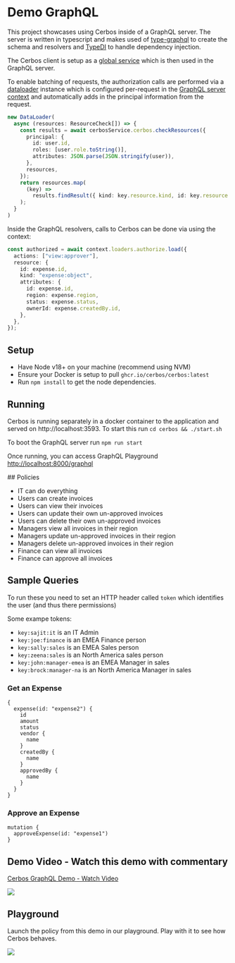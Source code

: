 # Demo GraphQL

This project showcases using Cerbos inside of a GraphQL server. The server is written in typescript and makes used of [type-graphql](https://typegraphql.com/) to create the schema and resolvers and [TypeDI](https://github.com/typestack/typedi) to handle dependency injection.

The Cerbos client is setup as a [global service](/src/services/Cerbos.service.ts) which is then used in the GraphQL server. 

To enable batching of requests, the authorization calls are performed via a [dataloader](https://github.com/graphql/dataloader) instance which is configured per-request in the [GraphQL server context](/src/server/create-context.ts) and automatically adds in the principal information from the request.

```ts
new DataLoader(
  async (resources: ResourceCheck[]) => {
    const results = await cerbosService.cerbos.checkResources({
      principal: {
        id: user.id,
        roles: [user.role.toString()],
        attributes: JSON.parse(JSON.stringify(user)),
      },
      resources,
    });
    return resources.map(
      (key) =>
        results.findResult({ kind: key.resource.kind, id: key.resource.id })
    );
  }
)
```

Inside the GraphQL resolvers, calls to Cerbos can be done via using the context:

```ts
const authorized = await context.loaders.authorize.load({
  actions: ["view:approver"],
  resource: {
    id: expense.id,
    kind: "expense:object",
    attributes: {
      id: expense.id,
      region: expense.region,
      status: expense.status,
      ownerId: expense.createdBy.id,
    },
  },
});
```

## Setup

- Have Node v18+ on your machine (recommend using NVM)
- Ensure your Docker is setup to pull `ghcr.io/cerbos/cerbos:latest`
- Run `npm install` to get the node dependencies.

## Running

Cerbos is running separately in a docker container to the application and served on http://localhost:3593. To start this run `cd cerbos && ./start.sh`

To boot the GraphQL server run `npm run start`

Once running, you can access GraphQL Playground [http://localhost:8000/graphql](http://localhost:8000/graphql)

## Policies

- IT can do everything
- Users can create invoices
- Users can view their invoices
- Users can update their own un-approved invoices
- Users can delete their own un-approved invoices
- Managers view all invoices in their region
- Managers update un-approved invoices in their region
- Managers delete un-approved invoices in their region
- Finance can view all invoices
- Finance can approve all invoices

## Sample Queries

To run these you need to set an HTTP header called `token` which identifies the user (and thus there permissions)

Some exampe tokens:

- `key:sajit:it` is an IT Admin
- `key:joe:finance` is an EMEA Finance person
- `key:sally:sales` is an EMEA Sales person
- `key:zeena:sales` is an North America sales person
- `key:john:manager-emea` is an EMEA Manager in sales
- `key:brock:manager-na` is an North America Manager in sales

### Get an Expense

```
{
  expense(id: "expense2") {
    id
    amount
    status
    vendor {
      name
    }
    createdBy {
      name
    }
    approvedBy {
      name
    }
  }
}
```

### Approve an Expense

```
mutation {
  approveExpense(id: "expense1")
}
```

## Demo Video - Watch this demo with commentary

<a href="https://www.loom.com/share/cb213efcc1674229b0084a7198b232e5">
    <p>Cerbos GraphQL Demo - Watch Video</p>
    <img style="max-width:300px;" src="https://cdn.loom.com/sessions/thumbnails/cb213efcc1674229b0084a7198b232e5-with-play.gif">
</a>

## Playground

Launch the policy from this demo in our playground. Play with it to see how Cerbos behaves.

<P><a href="https://play.cerbos.dev/p/XhkOi82fFKk3YW60e2c806Yvm0trKEje"><img src="https://github.com/cerbos/express-jwt-cerbos/blob/main/docs/launch.jpg"></a></p>

